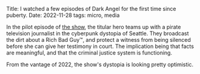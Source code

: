 Title: I watched a few episodes of Dark Angel for the first time since puberty.
Date: 2022-11-28
tags: micro, media

In the pilot episode of [the show](https://en.wikipedia.org/wiki/Dark_Angel_(American_TV_series)), the titular hero teams up with a pirate television journalist in the cyberpunk dystopia of Seattle. They broadcast the dirt about a Rich Bad Guy™, and protect a witness from being silenced before she can give her testimony in court. The implication being that facts are meaningful, and that the criminal justice system is functioning.

From the vantage of 2022, the show's dystopia is looking pretty optimistic.
